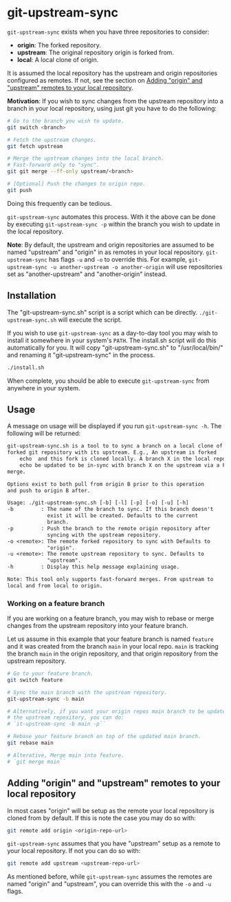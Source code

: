 # git-upstream-sync

`git-upstream-sync` exists when you have three repositories to consider:

* **origin**: The forked repository.
* **upstream**: The original repository origin is forked from.
* **local**: A local clone of origin.

It is assumed the local repository has the upstream and origin repositories configured as remotes.
If not, see the section on [Adding "origin" and "upstream" remotes to your local repository](#adding-origin-and-upstream-remotes-to-your-local-repository).

**Motivation**: If you wish to sync changes from the upstream repository into a branch in your local repository, using just git you have to do the following:

```sh
# Go to the branch you wish to update.
git switch <branch>

# Fetch the upstream changes.
git fetch upstream

# Merge the upstream changes into the local branch.
# Fast-forward only to "sync".
git git merge --ff-only upstream/<branch>

# [Optional] Push the changes to origin repo.
git push
```

Doing this frequently can be tedious.

`git-upstream-sync` automates this process.
With it the above can be done by executing `git-upstream-sync -p` within the branch you wish to update in the local repository.

**Note**: By default, the upstream and origin repositories are assumed to be named "upstream" and "origin" in as remotes in your local repository.
`git-upstream-sync` has flags `-u` and `-o` to override this.
For example, `git-upstream-sync -u another-upstream -o another-origin` will use repositories set as "another-upstream" and "another-origin" instead.

## Installation

The "git-upstream-sync.sh" script is a script which can be directly.
`./git-upstream-sync.sh` will execute the script.

If you wish to use `git-upstream-sync` as a day-to-day tool you may wish to install it somewhere in your system's `PATH`.
The install.sh script will do this automatically for you.
It will copy "git-upstream-sync.sh" to "/usr/local/bin/" and renaming it "git-upstream-sync" in the process.

```sh
./install.sh
```

When complete, you should be able to execute `git-upstream-sync` from anywhere in your system.

## Usage

A message on usage will be displayed if you run `git-upstream-sync -h`. The following will be returned:

```txt
git-upstream-sync.sh is a tool to to sync a branch on a local clone of a
forked git repository with its upstream. E.g., An upstream is forked
    echo  and this fork is cloned locally. A branch X in the local repo can
    echo be updated to be in-sync with branch X on the upstream via a FF
merge.

Options exist to both pull from origin B prior to this operation 
and push to origin B after.

Usage: ./git-upstream-sync.sh [-b] [-l] [-p] [-o] [-u] [-h]
-b         : The name of the branch to sync. If this branch doesn't
             exist it will be created. Defaults to the current
             branch.
-p         : Push the branch to the remote origin repository after
             syncing with the upstream repository.
-o <remote>: The remote forked repository to sync with Defaults to
             "origin".
-u <remote>: The remote upstream repository to sync. Defaults to 
             "upstream".
-h         : Display this help message explaining usage.

Note: This tool only supports fast-forward merges. From upstream to
local and from local to origin.
```

### Working on a feature branch

If you are working on a feature branch, you may wish to rebase or merge changes from the upstream repository into your feature branch.

Let us assume in this example that your feature branch is named `feature` and it was created from the branch `main` in your local repo.
`main` is tracking the branch `main` in the origin repository, and that origin repository from the upstream repository.

```sh
# Go to your feature branch.
git switch feature

# Sync the main branch with the upstream repository.
git-upstream-sync -b main

# Alternatively, if you want your origin repos main branch to be updated with
# the upstream repository, you can do:
# `it-upstream-sync -b main -p``

# Rebase your feature branch on top of the updated main branch.
git rebase main

# Alterative, Merge main into feature.
# `git merge main``

```

## Adding "origin" and "upstream" remotes to your local repository

In most cases "origin" will be setup as the remote your local repository is cloned from by default.
If this is note the case you may do so with:

```sh
git remote add origin <origin-repo-url>
```

`git-upstream-sync` assumes that you have "upstream" setup as a remote to your local repository.
If not you can do so with:

```sh
git remote add upstream <upstream-repo-url>
```

As mentioned before, while `git-upstream-sync` assumes the remotes are named "origin" and "upstream", you can override this with the `-o` and `-u` flags.
